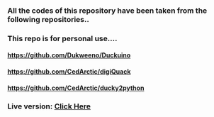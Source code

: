 ### All the codes of this repository have been taken from the following repositories..

### This repo is for personal use....

#### https://github.com/Dukweeno/Duckuino
#### https://github.com/CedArctic/digiQuack
#### https://github.com/CedArctic/ducky2python

### Live version: [Click Here](https://htr-tech.github.io/ducky/)

